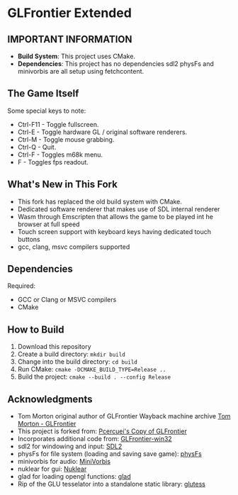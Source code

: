 # GLFrontier Extended

## IMPORTANT INFORMATION

* **Build System**: This project uses CMake.
* **Dependencies**: This project has no dependencies sdl2 physFs and minivorbis are all setup using fetchcontent.

## The Game Itself
Some special keys to note:

* Ctrl-F11	- Toggle fullscreen.
* Ctrl-E	- Toggle hardware GL / original software renderers.
* Ctrl-M	- Toggle mouse grabbing.
* Ctrl-Q	- Quit.
* Ctrl-F    - Toggles m68k menu.
* F	        - Toggles fps readout.

## What's New in This Fork
* This fork has replaced the old build system with CMake.
* Dedicated software renderer that makes use of SDL internal renderer
* Wasm through Emscripten that allows the game to be played int he browser at full speed
* Touch screen support with keyboard keys having dedicated touch buttons
* gcc, clang, msvc compilers supported

## Dependencies
Required: 
* GCC or Clang or MSVC compilers
* CMake

## How to Build

1. Download this repository
2. Create a build directory: `mkdir build`
3. Change into the build directory: `cd build`
4. Run CMake: `cmake -DCMAKE_BUILD_TYPE=Release ..`
5. Build the project: `cmake --build . --config Release`

## Acknowledgments
* Tom Morton original author of GLFrontier Wayback machine archive [Tom Morton - GLFrontier](https://web.archive.org/web/20171014043201/http://tom.noflag.org.uk/glfrontier.html)
* This project is forked from: [Pcercuei's Copy of GLFrontier](https://github.com/pcercuei/glfrontier)
* Incorporates additional code from: [GLFrontier-win32](https://github.com/Kochise/GLFrontier-win32.git)
* sdl2 for windowing and input: [SDL2](https://github.com/libsdl-org/SDL/tree/SDL2)
* physFs for file system (loading and saving save game): [physFs](https://github.com/icculus/physfs)
* minivorbis for audio: [MiniVorbis](https://github.com/edubart/minivorbis)
* nuklear for gui: [Nuklear](https://github.com/Immediate-Mode-UI/Nuklear)
* glad for loading opengl functions: [glad](https://github.com/Dav1dde/glad)
* Rip of the GLU tesselator into a standalone static library: [glutess](https://github.com/mlabbe/glutess)